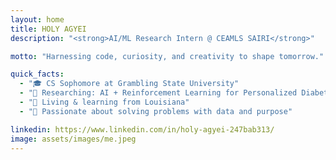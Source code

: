 ```yaml
---
layout: home
title: HOLY AGYEI
description: "<strong>AI/ML Research Intern @ CEAMLS SAIRI</strong>"

motto: "Harnessing code, curiosity, and creativity to shape tomorrow."

quick_facts:
  - "🎓 CS Sophomore at Grambling State University"
  - "🧠 Researching: AI + Reinforcement Learning for Personalized Diabetes Care"
  - "📍 Living & learning from Louisiana"
  - "🚀 Passionate about solving problems with data and purpose"

linkedin: https://www.linkedin.com/in/holy-agyei-247bab313/
image: assets/images/me.jpeg
---
```

